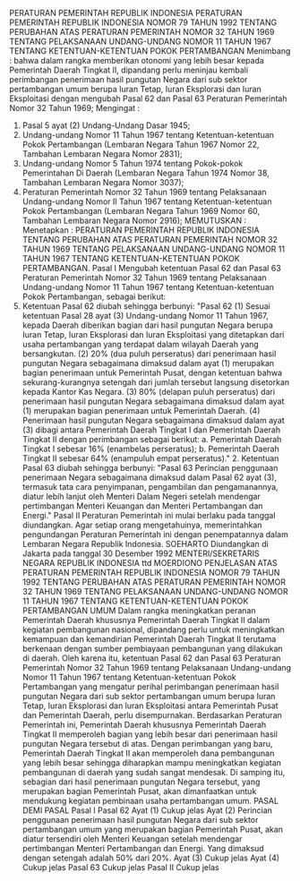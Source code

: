  PERATURAN PEMERINTAH REPUBLIK INDONESIA PERATURAN PEMERINTAH REPUBLIK INDONESIA NOMOR 79 TAHUN 1992 TENTANG PERUBAHAN ATAS PERATURAN PEMERINTAH NOMOR 32 TAHUN 1969 TENTANG PELAKSANAAN UNDANG-UNDANG NOMOR 11 TAHUN 1967 TENTANG KETENTUAN-KETENTUAN POKOK PERTAMBANGAN
Menimbang :
 bahwa dalam rangka memberikan otonomi yang lebih besar kepada Pemerintah Daerah Tingkat II, dipandang perlu meninjau kembali perimbangan penerimaan hasil pungutan Negara dari sub sektor pertambangan umum berupa Iuran Tetap, Iuran Eksplorasi dan Iuran Eksploitasi dengan mengubah Pasal 62 dan Pasal 63 Peraturan Pemerintah Nomor 32 Tahun 1969;
Mengingat :

1. Pasal 5 ayat (2) Undang-Undang Dasar 1945;
2. Undang-undang Nomor 11 Tahun 1967 tentang Ketentuan-ketentuan Pokok Pertambangan (Lembaran Negara Tahun 1967 Nomor 22, Tambahan Lembaran Negara Nomor 2831);
3. Undang-undang Nomor 5 Tahun 1974 tentang Pokok-pokok Pemerintahan Di Daerah (Lembaran Negara Tahun 1974 Nomor 38, Tambahan Lembaran Negara Nomor 3037);
4. Peraturan Pemerintah Nomor 32 Tahun 1969 tentang Pelaksanaan Undang-undang Nomor II Tahun 1967 tentang Ketentuan-ketentuan Pokok Pertambangan (Lembaran Negara Tahun 1969 Nomor 60, Tambahan Lembaran Negara Nomor 2916);
MEMUTUSKAN :
 Menetapkan : PERATURAN PEMERINTAH REPUBLIK INDONESIA TENTANG PERUBAHAN ATAS PERATURAN PEMERINTAH NOMOR 32 TAHUN 1969 TENTANG PELAKSANAAN UNDANG-UNDANG NOMOR 11 TAHUN 1967 TENTANG KETENTUAN-KETENTUAN POKOK PERTAMBANGAN.
Pasal I
Mengubah ketentuan Pasal 62 dan Pasal 63 Peraturan Pemerintah Nomor 32 Tahun 1969 tentang Pelaksanaan Undang-undang Nomor 11 Tahun 1967 tentang Ketentuan-ketentuan Pokok Pertambangan, sebagai berikut:
1. Ketentuan Pasal 62 diubah sehingga berbunyi: "Pasal 62 (1) Sesuai ketentuan Pasal 28 ayat (3) Undang-undang Nomor 11 Tahun 1967, kepada Daerah diberikan bagian dari hasil pungutan Negara berupa Iuran Tetap, Iuran Eksplorasi dan Iuran Eksploitasi yang ditetapkan dari usaha pertambangan yang terdapat dalam wilayah Daerah yang bersangkutan.
(2) 20% (dua puluh perseratus) dari penerimaan hasil pungutan Negara sebagaimana dimaksud dalam ayat (1) merupakan bagian penerimaan untuk Pemerintah Pusat, dengan ketentuan bahwa sekurang-kurangnya setengah dari jumlah tersebut langsung disetorkan kepada Kantor Kas Negara.
(3) 80% (delapan puluh perseratus) dari penerimaan hasil pungutan Negara sebagaimana dimaksud dalam ayat (1) merupakan bagian penerimaan untuk Pemerintah Daerah.
(4) Penerimaan hasil pungutan Negara sebagaimana dimaksud dalam ayat (3) dibagi antara Pemerintah Daerah Tingkat I dan Pemerintah Daerah Tingkat II dengan perimbangan sebagai berikut:
a. Pemerintah Daerah Tingkat I sebesar 16% (enambelas perseratus);
b. Pemerintah Daerah Tingkat II sebesar 64% (enampuluh empat perseratus)." 2. Ketentuan Pasal 63 diubah sehingga berbunyi: "Pasal 63 Perincian penggunaan penerimaan Negara sebagaimana dimaksud dalam Pasal 62 ayat (3), termasuk tata cara penyimpanan, pengambilan dan pengamanannya, diatur lebih lanjut oleh Menteri Dalam Negeri setelah mendengar pertimbangan Menteri Keuangan dan Menteri Pertambangan dan Energi."
Pasal II
Peraturan Pemerintah ini mulai berlaku pada tanggal diundangkan. Agar setiap orang mengetahuinya, memerintahkan pengundangan Peraturan Pemerintah ini dengan penempatannya dalam Lembaran Negara Republik Indonesia. SOEHARTO Diundangkan di Jakarta pada tanggal 30 Desember 1992 MENTERI/SEKRETARIS NEGARA REPUBLIK INDONESIA ttd MOERDIONO PENJELASAN ATAS PERATURAN PEMERINTAH REPUBLIK INDONESIA NOMOR 79 TAHUN 1992 TENTANG PERUBAHAN ATAS PERATURAN PEMERINTAH NOMOR 32 TAHUN 1969 TENTANG PELAKSANAAN UNDANG-UNDANG NOMOR 11 TAHUN 1967 TENTANG KETENTUAN-KETENTUAN POKOK PERTAMBANGAN UMUM Dalam rangka meningkatkan peranan Pemerintah Daerah khususnya Pemerintah Daerah Tingkat II dalam kegiatan pembangunan nasional, dipandang perlu untuk meningkatkan kemampuan dan kemandirian Pemerintah Daerah Tingkat II terutama berkenaan dengan sumber pembiayaan pembangunan yang dilakukan di daerah. Oleh karena itu, ketentuan Pasal 62 dan Pasal 63 Peraturan Pemerintah Nomor 32 Tahun 1969 tentang Pelaksanaan Undang-undang Nomor 11 Tahun 1967 tentang Ketentuan-ketentuan Pokok Pertambangan yang mengatur perihal perimbangan penerimaan hasil pungutan Negara dari sub sektor pertambangan umum berupa Iuran Tetap, Iuran Eksplorasi dan luran Eksploitasi antara Pemerintah Pusat dan Pemerintah Daerah, perlu disempurnakan. Berdasarkan Peraturan Pemerintah ini, Pemerintah Daerah khususnya Pemerintah Daerah Tingkat II memperoleh bagian yang lebih besar dari penerimaan hasil pungutan Negara tersebut di atas. Dengan perimbangan yang baru, Pemerintah Daerah Tingkat II akan memperoleh dana pembangunan yang lebih besar sehingga diharapkan mampu meningkatkan kegiatan pembangunan di daerah yang sudah sangat mendesak. Di samping itu, sebagian dari hasil penerimaan pungutan Negara tersebut, yang merupakan bagian Pemerintah Pusat, akan dimanfaatkan untuk mendukung kegiatan pembinaan usaha pertambangan umum. PASAL DEMI PASAL
Pasal I
Pasal 62
Ayat (1) Cukup jelas Ayat (2) Perincian penggunaan penerimaan hasil pungutan Negara dari sub sektor pertambangan umum yang merupakan bagian Pemerintah Pusat, akan diatur tersendiri oleh Menteri Keuangan setelah mendengar pertimbangan Menteri Pertambangan dan Energi. Yang dimaksud dengan setengah adalah 50% dari 20%. Ayat (3) Cukup jelas Ayat (4) Cukup jelas
Pasal 63
Cukup jelas
Pasal II
Cukup jelas
